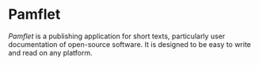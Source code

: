 Pamflet
=======

*Pamflet* is a publishing application for short texts, particularly
 user documentation of open-source software. It is designed to be easy
 to write and read on any platform.
